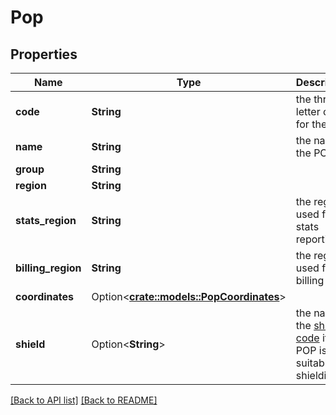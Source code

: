# Pop

## Properties

Name | Type | Description | Notes
------------ | ------------- | ------------- | -------------
**code** | **String** | the three-letter code for the [POP](https://www.fastly.com/documentation/learning/concepts/pop/) | 
**name** | **String** | the name of the POP | 
**group** | **String** |  | 
**region** | **String** |  | 
**stats_region** | **String** | the region used for stats reporting | 
**billing_region** | **String** | the region used for billing | 
**coordinates** | Option<[**crate::models::PopCoordinates**](PopCoordinates.md)> |  | 
**shield** | Option<**String**> | the name of the [shield code](https://www.fastly.com/documentation/learning/concepts/shielding/#choosing-a-shield-location) if this POP is suitable for shielding | 

[[Back to API list]](../README.md#documentation-for-api-endpoints) [[Back to README]](../README.md)


